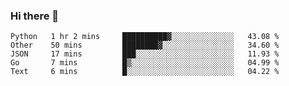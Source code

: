 ### Hi there 👋

<!--START_SECTION:waka-->
```text
Python   1 hr 2 mins     ██████████▓░░░░░░░░░░░░░░   43.08 % 
Other    50 mins         ████████▓░░░░░░░░░░░░░░░░   34.60 % 
JSON     17 mins         ███░░░░░░░░░░░░░░░░░░░░░░   11.93 % 
Go       7 mins          █▒░░░░░░░░░░░░░░░░░░░░░░░   04.99 % 
Text     6 mins          █░░░░░░░░░░░░░░░░░░░░░░░░   04.22 % 
```
<!--END_SECTION:waka-->

<!--
**Abingcbc/Abingcbc** is a ✨ _special_ ✨ repository because its `README.md` (this file) appears on your GitHub profile.

Here are some ideas to get you started:

- 🔭 I’m currently working on ...
- 🌱 I’m currently learning ...
- 👯 I’m looking to collaborate on ...
- 🤔 I’m looking for help with ...
- 💬 Ask me about ...
- 📫 How to reach me: ...
- 😄 Pronouns: ...
- ⚡ Fun fact: ...
![Abing's github stats](https://github-readme-stats.vercel.app/api?username=abingcbc&count_private=true&show_icons=true&theme=dark)

![Top Langs](https://github-readme-stats.vercel.app/api/top-langs/?username=abingcbc&count_private=true)

-->
